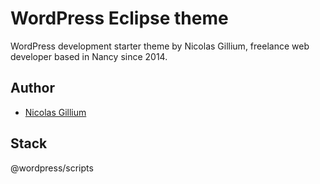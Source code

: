 
# WordPress Eclipse theme

WordPress development starter theme by Nicolas Gillium, freelance web developer based in Nancy since 2014.


## Author

- [Nicolas Gillium](https://www.github.com/nicogill)


## Stack

@wordpress/scripts
